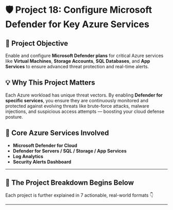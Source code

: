 # 🛡️ Project 18: Configure Microsoft Defender for Key Azure Services

## 📌 Project Objective  
Enable and configure **Microsoft Defender plans** for critical Azure services like **Virtual Machines**, **Storage Accounts**, **SQL Databases**, and **App Services** to ensure advanced threat protection and real-time alerts.

## 💡 Why This Project Matters  
Each Azure workload has unique threat vectors. By enabling **Defender for specific services**, you ensure they are continuously monitored and protected against evolving threats like brute-force attacks, malware injections, and suspicious access attempts — boosting your cloud defense posture.

## 🧰 Core Azure Services Involved  
- **Microsoft Defender for Cloud**  
- **Defender for Servers / SQL / Storage / App Services**  
- **Log Analytics**  
- **Security Alerts Dashboard**

---

## 🔁 The Project Breakdown Begins Below  
Each project is further explained in 7 actionable, real-world formats 👇

---
